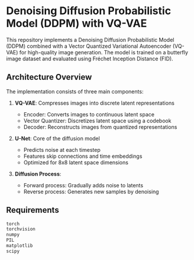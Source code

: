 # Denoising Diffusion Probabilistic Model (DDPM) with VQ-VAE

This repository implements a Denoising Diffusion Probabilistic Model (DDPM) combined with a Vector Quantized Variational Autoencoder (VQ-VAE) for high-quality image generation. The model is trained on a butterfly image dataset and evaluated using Fréchet Inception Distance (FID).

## Architecture Overview

The implementation consists of three main components:

1. **VQ-VAE**: Compresses images into discrete latent representations
   - Encoder: Converts images to continuous latent space
   - Vector Quantizer: Discretizes latent space using a codebook
   - Decoder: Reconstructs images from quantized representations

2. **U-Net**: Core of the diffusion model
   - Predicts noise at each timestep
   - Features skip connections and time embeddings
   - Optimized for 8x8 latent space dimensions

3. **Diffusion Process**: 
   - Forward process: Gradually adds noise to latents
   - Reverse process: Generates new samples by denoising

## Requirements

```python
torch
torchvision
numpy
PIL
matplotlib
scipy
